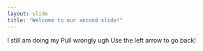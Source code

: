 ```yaml
---
layout: slide
title: "Welcome to our second slide!"
---
```

I still am doing my Pull wrongly ugh
Use the left arrow to go back!
